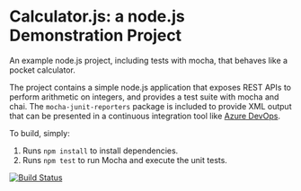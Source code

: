 Calculator.js: a node.js Demonstration Project
==============================================
An example node.js project, including tests with mocha, that behaves like
a pocket calculator.

The project contains a simple node.js application that exposes REST APIs
to perform arithmetic on integers, and provides a test suite with mocha
and chai.  The `mocha-junit-reporters` package is included to provide XML
output that can be presented in a continuous integration tool like
[Azure DevOps](https://azure.com/devops).

To build, simply:

1. Runs `npm install` to install dependencies.
2. Runs `npm test` to run Mocha and execute the unit tests.

[![Build Status](https://dev.azure.com/tcssnyr22/Integrating%20External%20Source%20Control%20with%20Azure%20Pipelines/_apis/build/status/sn1982.calculator?branchName=master)](https://dev.azure.com/tcssnyr22/Integrating%20External%20Source%20Control%20with%20Azure%20Pipelines/_build/latest?definitionId=1&branchName=master)

